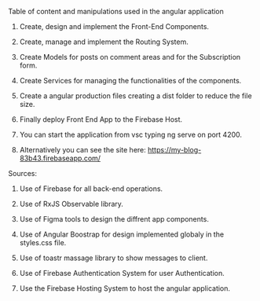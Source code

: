 Table of content and manipulations used in the angular application

1. Create, design and implement the Front-End Components.

2. Create, manage and implement the Routing System.

3. Create Models for posts on comment areas and for the Subscription form.

4. Create Services for managing the functionalities of the components.

5. Create a angular production files  creating a dist folder to reduce the file size.

6. Finally deploy Front End App to the Firebase Host.

7. You can start the application from vsc typing ng serve on port 4200.

8. Alternatively you can see the site here: https://my-blog-83b43.firebaseapp.com/


Sources:

1. Use of Firebase for all back-end operations.

2. Use of RxJS Observable library.

3. Use of Figma tools to design the diffrent app components.

4. Use of Angular Boostrap for design implemented globaly in the styles.css file.

5. Use of toastr massage library to show messages to client.

6. Use of Firebase Authentication System for user Authentication.

7. Use the Firebase Hosting System to host the angular application.